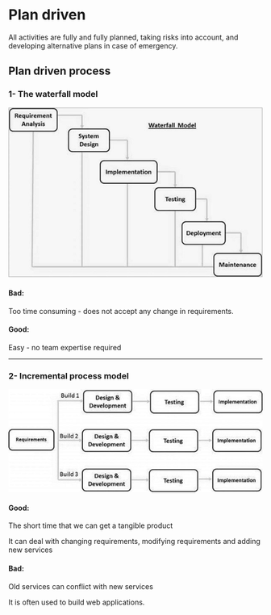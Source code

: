 # Plan driven
 All activities are fully and fully planned, taking risks into account, and developing alternative plans in case of emergency.

## Plan driven process

### 1- The waterfall model 
![](waterfall.jpg)

#### Bad: 
Too time consuming - does not accept any change in requirements.

#### Good:
Easy - no team expertise required

<hr>

### 2- Incremental process model 
![](incremental.jpg)

#### Good: 
The short time that we can get a tangible product

It can deal with changing requirements, modifying requirements and adding new services

#### Bad: 
Old services can conflict with new services

It is often used to build web applications.
